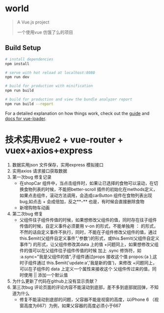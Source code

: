 # world

> A Vue.js project
>
> 一个使用vue 仿饿了么的项目

## Build Setup

``` bash
# install dependencies
npm install

# serve with hot reload at localhost:8080
npm run dev

# build for production with minification
npm run build

# build for production and view the bundle analyzer report
npm run build --report
```

For a detailed explanation on how things work, check out the [guide](http://vuejs-templates.github.io/webpack/) and [docs for vue-loader](http://vuejs.github.io/vue-loader).

# 技术实用vue2 + vue-router + vuex+axios+express

1. 数据实用json 文件保存，实用express 模拟接口
2. 实用axios 请求接口获取数据
3. 第一次bug 修复记录
   + 在shopCar 组件中，当点击组件时，如果让已选择的食物可以滚动，在切换食物列表的时候，不能把better-scroll 插件的初始化在methods定义，如果点击组件，滚动方法调用，会造成carButton 组件在食物列表出现bug,如点击 + 会成倍加，反之**-**  也是，有时候会直接删除食物 
   + 新增购物车动画
4. 第二次bug 修复
    + 父组件往子组件传值的时候，如果想修改父组件的值，同时存在往子组件传值的时候，自定义事件必须要用 v-on 的形式，不能单独用 ： 的形式，不然的话自定义事件不执行，同时，不能在子组件修改父组件的值，通过this.$emit(父组件自定义事件",'参数')的形式，或this.$emit(父组件自定义事件") 的形式，让父组件修改其data 上的值
    +问题同上，如果想修改父组件的值可以在父组件往子组件传值的时候 加上 .sync 修饰符，如 :a.sync="我是父组件的值",子组件通过props 接收这个值 propos:{a },这时子组件通过  this.$emit('update:a','我是新的值')，来修改
    +问题同上，可以在子组件的 data 上定义一个属性来接收这个 父组件传过来的值，同时使用 ||  添加一个默认值
  5. 为什么更新了代码在github上没有显示贡献？
  6. 第三次bug
       评论页面的评论内容不能滚动到底部，差不多到底部就回弹，不知道为什么
       + 修复不能滚动到底部的问题，父容器不能是视窗的高度，以iPhone 6 （视窗高度为667）为例，如果父容器的高度必须小于667

